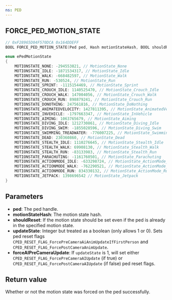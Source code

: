 ```yaml
---
ns: PED
---
```

## FORCE_PED_MOTION_STATE

```c
// 0xF28965D04F570DCA 0x164DDEFF
BOOL FORCE_PED_MOTION_STATE(Ped ped, Hash motionStateHash, BOOL shouldReset, cs_type(BOOL) int updateState, BOOL forceAIPreCameraUpdate);
```

```c
enum ePedMotionState
{
    MOTIONSTATE_NONE: -294553821, // MotionState_None
    MOTIONSTATE_IDLE: -1871534317, // MotionState_Idle
    MOTIONSTATE_WALK: -668482597, // MotionState_Walk
    MOTIONSTATE_RUN: -530524, // MotionState_Run
    MOTIONSTATE_SPRINT: -1115154469, // MotionState_Sprint
    MOTIONSTATE_CROUCH_IDLE: 1140525470, // MotionState_Crouch_Idle
    MOTIONSTATE_CROUCH_WALK: 147004056, // MotionState_Crouch_Walk
    MOTIONSTATE_CROUCH_RUN: 898879241, // MotionState_Crouch_Run
    MOTIONSTATE_DONOTHING: 247561816, // MotionState_DoNothing
    MOTIONSTATE_ANIMATEDVELOCITY: 1427811395, // MotionState_AnimatedVelocity
    MOTIONSTATE_INVEHICLE: -1797663347, // MotionState_InVehicle
    MOTIONSTATE_AIMING: 1063765679, // MotionState_Aiming
    MOTIONSTATE_DIVING_IDLE: 1212730861, // MotionState_Diving_Idle
    MOTIONSTATE_DIVING_SWIM: -1855028596, // MotionState_Diving_Swim
    MOTIONSTATE_SWIMMING_TREADWATER: -776007225, // MotionState_Swimming_TreadWater
    MOTIONSTATE_DEAD: 230360860, // MotionState_Dead
    MOTIONSTATE_STEALTH_IDLE: 1110276645, // MotionState_Stealth_Idle
    MOTIONSTATE_STEALTH_WALK: 69908130, // MotionState_Stealth_Walk
    MOTIONSTATE_STEALTH_RUN: -83133983, // MotionState_Stealth_Run
    MOTIONSTATE_PARACHUTING: -1161760501, // MotionState_Parachuting
    MOTIONSTATE_ACTIONMODE_IDLE: -633298724, // MotionState_ActionMode_Idle
    MOTIONSTATE_ACTIONMODE_WALK: -762290521, // MotionState_ActionMode_Walk
    MOTIONSTATE_ACTIONMODE_RUN: 834330132, // MotionState_ActionMode_Run
    MOTIONSTATE_JETPACK: 1398696542 // MotionState_Jetpack
}
```

## Parameters
* **ped**: The ped handle.
* **motionStateHash**: The motion state hash.
* **shouldReset**: If the motion state should be set even if the ped is already in the specified motion state.
* **updateState**: Integer but treated as a boolean (only allows 1 or 0). Sets ped reset flags `CPED_RESET_FLAG_ForcePreCameraAiAnimUpdateIfFirstPerson` and `CPED_RESET_FLAG_ForcePostCameraAnimUpdate`.
* **forceAIPreCameraUpdate**: If `updateState` is 1, will set either `CPED_RESET_FLAG_ForcePreCameraAIUpdate` (if true) or `CPED_RESET_FLAG_ForcePostCameraAIUpdate` (if false) ped reset flags.

## Return value
Whether or not the motion state was forced on the ped successfully.
